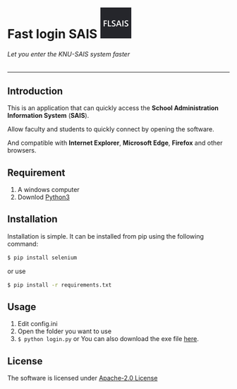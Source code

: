 # Fast login SAIS ![logo](https://github.com/DN-Team/Fast_login_SAIS/blob/main/logo/FLSAIS_logo.png)
###### Let you enter the KNU-SAIS system faster 
----

## Introduction

This is an application that can quickly access the **School Administration Information System** (**SAIS**).

Allow faculty and students to quickly connect by opening the software.

And compatible with **Internet Explorer**, **Microsoft Edge**, **Firefox** and other browsers.

## Requirement

1. A windows computer
2. Downlod [Python3](https://www.python.org/downloads/windows/)

## Installation

Installation is simple. It can be installed from pip using the following command:
```sh
$ pip install selenium
```
or use
```sh
$ pip install -r requirements.txt
```

## Usage

1. Edit config.ini
2. Open the folder you want to use
3. ```$ python login.py```
or
You can also download the exe file  [here](https://github.com/DN-Team/Fast_login_SAIS/releases/).

## License

The software is licensed under [Apache-2.0 License](https://github.com/DN-Team/Fast_login_SAIS/blob/main/LICENSE)
